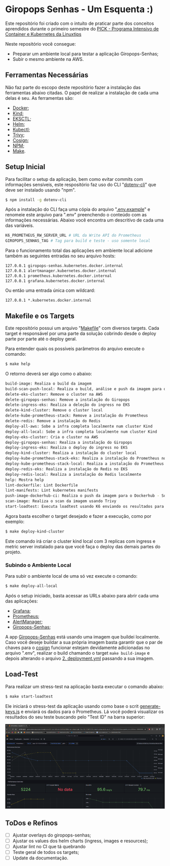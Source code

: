 # Giropops Senhas - Um Esquenta :) 

Este repositório foi criado com o intuíto de praticar parte dos conceitos aprendidos durante o primeiro semestre do [PICK - Programa Intensivo de Container e Kubernetes da Linuxtips](https://www.linuxtips.io/escolher-plano)

Neste repositório você consegue:
- Preparar um ambiente local para testar a aplicação Giropops-Senhas;
- Subir o mesmo ambiente na AWS.

## Ferramentas Necessárias

Não faz parte do escopo deste repositório fazer a instalação das ferramentas abaixo citadas. O papel de realizar a instalação de cada uma delas é seu. As ferramentas são:

- [Docker](https://www.docker.com/);
- [Kind](https://kind.sigs.k8s.io/);
- [EKSCTL](https://eksctl.io/);
- [Helm](https://helm.sh/);
- [Kubectl](https://kubernetes.io/docs/reference/kubectl/);
- [Trivy](https://github.com/aquasecurity/trivy);
- [Cosign](https://github.com/sigstore/cosign);
- [NPM](https://www.npmjs.com/);
- [Make](https://www.gnu.org/software/make/).

## Setup Inicial

Para facilitar o setup da aplicação, bem como evitar commits com informações sensíveis, este respositório faz uso do CLI "[dotenv-cli](https://www.npmjs.com/package/dotenv-cli)" que deve ser instalado usando "npm".

```bash
$ npm install -g dotenv-cli
```

Após a instalação do CLI faça uma cópia do arquivo "[.env.example](./.env.example)" e renomeie este arquivo para ".env" preenchendo o conteúdo com as informações necessárias. Abaixo você encontra um descritívo de cada uma das variáveis.

```bash
K6_PROMETHEUS_RW_SERVER_URL # URL da Write API do Prometheus
GIROPOPS_SENHAS_TAG # Tag para build e teste - uso somente local
```

Para o funcionamento total das aplicações em ambiente local adicione também as seguintes entradas no seu arquivo hosts:

```
127.0.0.1 giropops-senhas.kubernetes.docker.internal
127.0.0.1 alertmanager.kubernetes.docker.internal
127.0.0.1 prometheus.kubernetes.docker.internal
127.0.0.1 grafana.kubernetes.docker.internal
```

Ou então uma entrada única com wildcard:

```
127.0.0.1 *.kubernetes.docker.internal
```

## Makefile e os Targets

Este repositório possui um arquivo "[Makefile](./Makefile)" com diversos targets. Cada target é responsável por uma parte da solução cobrindo desde o deploy parte por parte até o deploy geral. 

Para entender quais os possíveis parâmetros do arquivo execute o comando:

```bash
$ make help
```

O retorno deverá ser algo como o abaixo:

```bash
build-image: Realiza o build da imagem
build-scan-push-local: Realiza o build, análise e push da imagem para o cluster local para fim de testes
delete-eks-cluster: Remove o cluster na AWS
delete-giropops-senhas: Remove a instalação do Giropops
delete-ingress-eks: Realiza a deleção do ingress no EKS
delete-kind-cluster: Remove o cluster local
delete-kube-prometheus-stack: Remove a instalação do Prometheus
delete-redis: Remove a instalação do Redis
deploy-all-aws: Sobe a infra completa localmente num cluster Kind
deploy-all-local: Sobe a infra completa localmente num cluster Kind
deploy-eks-cluster: Cria o cluster na AWS
deploy-giropops-senhas: Realiza a instalação do Giropops
deploy-ingress-eks: Realiza o deploy do ingress no EKS
deploy-kind-cluster: Realiza a instalação do cluster local
deploy-kube-prometheus-stack-eks: Realiza a instalação do Prometheus no EKS
deploy-kube-prometheus-stack-local: Realiza a instalação do Prometheus localmente
deploy-redis-eks: Realiza a instalação do Redis no EKS
deploy-redis-local: Realiza a instalação do Redis localmente
help: Mostra help
lint-dockerfile: Lint Dockerfile
lint-manifests: Lint kubernetes manifests
push-image-dockerhub-ci: Realiza o push da imagem para o Dockerhub - Somente CI
scan-image: Realiza o scan da imagem usando Trivy
start-loadtest: Executa loadtest usando K6 enviando os resultados para o Prometheus
```

Agora basta escolher o target desejado e fazer a execução, como por exemplo:

```bash
$ make deploy-kind-cluster
```

Este comando irá criar o cluster kind local com 3 replicas com ingress e metric server instalado para que você faça o deploy das demais partes do projeto.

### Subindo o Ambiente Local

Para subir o ambiente local de uma só vez execute o comando:

```bash
$ make deploy-all-local
```

Após o setup iniciado, basta acessar as URLs abaixo para abrir cada uma das aplicações:

- [Grafana](http://grafana.kubernetes.docker.internal);
- [Prometheus](http://prometheus.kubernetes.docker.internal);
- [AlertManager](http://alertmanager.kubernetes.docker.internal);
- [Giropops-Senhas](http://giropops-senhas.kubernetes.docker.internal);

A app [Giropops-Senhas](http://giropops-senhas.kubernetes.docker.internal) está usando uma imagem que buildei localmente. Caso você deseje buildar a sua própria imagem basta garantir que o par de chaves para o [cosign](https://github.com/sigstore/cosign) funcionar estejam devidamente adicionadas no arquivo ".env", realizar o build chamando o target ```make build-image``` e depois alterando o arquivo [2. deployment.yml](./giropops-senhas/manifests/2.%20deployment.yml#L18) passando a sua imagem.

## Load-Test

Para realizar um stress-test na aplicação basta executar o comando abaixo:

```bash
$ make start-loadtest
```

Ele iniciará o stress-test da aplicação usando como base o scrit [generate-keys.js](./loadtest/generate-keys.js) e enviará os dados para o Prometheus. Lá você poderá visualizar os resultados do seu teste buscando pelo "Test ID" na barra superior:

![Load test](./static/stress.png)

## ToDos e Refinos

- [ ] Ajustar overlays do giropops-senhas;
- [ ] Ajustar os values dos helm charts (ingress, images e resources);
- [ ] Ajustar lint no CI que tá quebrando
- [ ] Teste geral de todos os targets;
- [ ] Update da documentação.